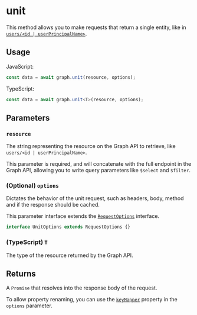 # unit

This method allows you to make requests that return a single entity, like in [`users/<id | userPrincipalName>`](https://docs.microsoft.com/en-us/graph/api/user-get).

## Usage

JavaScript:

```javascript
const data = await graph.unit(resource, options);
```

TypeScript:

```typescript
const data = await graph.unit<T>(resource, options);
```

## Parameters

### `resource`

The string representing the resource on the Graph API to retrieve, like `users/<id | userPrincipalName>`.

This parameter is required, and will concatenate with the full endpoint in the Graph API, allowing you to write query parameters like `$select` and `$filter`.

### (Optional) `options`

Dictates the behavior of the unit request, such as headers, body, method and if the response should be cached.

This parameter interface extends the [`RequestOptions`](requestOptions.md) interface.

```typescript
interface UnitOptions extends RequestOptions {}
```

### (TypeScript) `T`

The type of the resource returned by the Graph API.

## Returns

A `Promise` that resolves into the response body of the request.

To allow property renaming, you can use the [`keyMapper`](keyMapper.md) property in the `options` parameter.
